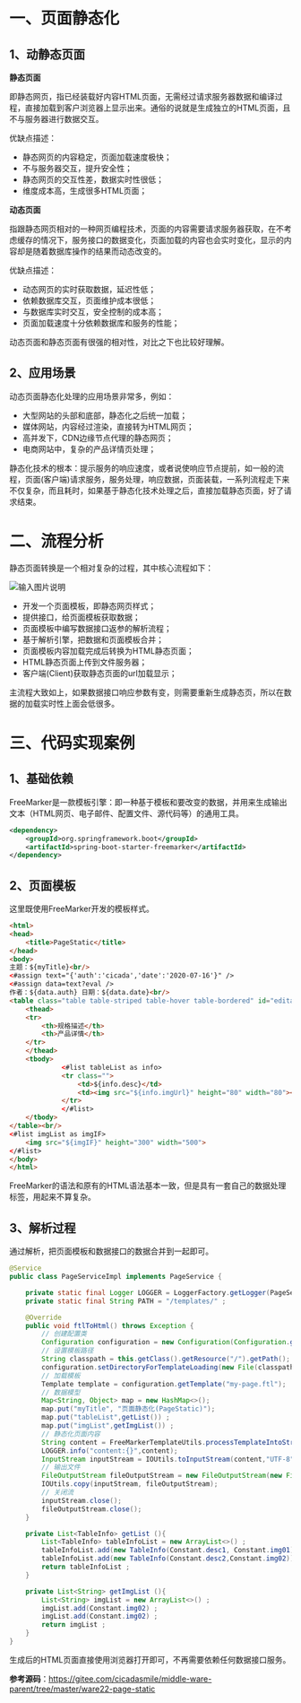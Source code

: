 # 一、页面静态化

## 1、动静态页面

**静态页面**

即静态网页，指已经装载好内容HTML页面，无需经过请求服务器数据和编译过程，直接加载到客户浏览器上显示出来。通俗的说就是生成独立的HTML页面，且不与服务器进行数据交互。

优缺点描述：

- 静态网页的内容稳定，页面加载速度极快；
- 不与服务器交互，提升安全性；
- 静态网页的交互性差，数据实时性很低；
- 维度成本高，生成很多HTML页面；

**动态页面**

指跟静态网页相对的一种网页编程技术，页面的内容需要请求服务器获取，在不考虑缓存的情况下，服务接口的数据变化，页面加载的内容也会实时变化，显示的内容却是随着数据库操作的结果而动态改变的。

优缺点描述：

- 动态网页的实时获取数据，延迟性低；
- 依赖数据库交互，页面维护成本很低；
- 与数据库实时交互，安全控制的成本高；
- 页面加载速度十分依赖数据库和服务的性能；

动态页面和静态页面有很强的相对性，对比之下也比较好理解。

## 2、应用场景

动态页面静态化处理的应用场景非常多，例如：

- 大型网站的头部和底部，静态化之后统一加载；
- 媒体网站，内容经过渲染，直接转为HTML网页；
- 高并发下，CDN边缘节点代理的静态网页；
- 电商网站中，复杂的产品详情页处理；

静态化技术的根本：提示服务的响应速度，或者说使响应节点提前，如一般的流程，页面(客户端)请求服务，服务处理，响应数据，页面装载，一系列流程走下来不仅复杂，而且耗时，如果基于静态化技术处理之后，直接加载静态页面，好了请求结束。

# 二、流程分析

静态页面转换是一个相对复杂的过程，其中核心流程如下：

![输入图片说明](https://images.gitee.com/uploads/images/2022/0130/152142_94303796_5064118.png "23-1.png")

- 开发一个页面模板，即静态网页样式；
- 提供接口，给页面模板获取数据；
- 页面模板中编写数据接口返参的解析流程；
- 基于解析引擎，把数据和页面模板合并；
- 页面模板内容加载完成后转换为HTML静态页面；
- HTML静态页面上传到文件服务器；
- 客户端(Client)获取静态页面的url加载显示；

主流程大致如上，如果数据接口响应参数有变，则需要重新生成静态页，所以在数据的加载实时性上面会低很多。

# 三、代码实现案例

## 1、基础依赖

FreeMarker是一款模板引擎：即一种基于模板和要改变的数据，并用来生成输出文本（HTML网页、电子邮件、配置文件、源代码等）的通用工具。

```xml
<dependency>
    <groupId>org.springframework.boot</groupId>
    <artifactId>spring-boot-starter-freemarker</artifactId>
</dependency>
```

## 2、页面模板

这里既使用FreeMarker开发的模板样式。

```html
<html>
<head>
    <title>PageStatic</title>
</head>
<body>
主题：${myTitle}<br/>
<#assign text="{'auth':'cicada','date':'2020-07-16'}" />
<#assign data=text?eval />
作者：${data.auth} 日期：${data.date}<br/>
<table class="table table-striped table-hover table-bordered" id="editable-sample">
    <thead>
    <tr>
        <th>规格描述</th>
        <th>产品详情</th>
    </tr>
    </thead>
    <tbody>
             <#list tableList as info>
             <tr class="">
                 <td>${info.desc}</td>
                 <td><img src="${info.imgUrl}" height="80" width="80"></td>
             </tr>
             </#list>
    </tbody>
</table><br/>
<#list imgList as imgIF>
    <img src="${imgIF}" height="300" width="500">
</#list>
</body>
</html>
```

FreeMarker的语法和原有的HTML语法基本一致，但是具有一套自己的数据处理标签，用起来不算复杂。

## 3、解析过程

通过解析，把页面模板和数据接口的数据合并到一起即可。

```java
@Service
public class PageServiceImpl implements PageService {

    private static final Logger LOGGER = LoggerFactory.getLogger(PageServiceImpl.class) ;
    private static final String PATH = "/templates/" ;

    @Override
    public void ftlToHtml() throws Exception {
        // 创建配置类
        Configuration configuration = new Configuration(Configuration.getVersion());
        // 设置模板路径
        String classpath = this.getClass().getResource("/").getPath();
        configuration.setDirectoryForTemplateLoading(new File(classpath + PATH));
        // 加载模板
        Template template = configuration.getTemplate("my-page.ftl");
        // 数据模型
        Map<String, Object> map = new HashMap<>();
        map.put("myTitle", "页面静态化(PageStatic)");
        map.put("tableList",getList()) ;
        map.put("imgList",getImgList()) ;
        // 静态化页面内容
        String content = FreeMarkerTemplateUtils.processTemplateIntoString(template, map);
        LOGGER.info("content:{}",content);
        InputStream inputStream = IOUtils.toInputStream(content,"UTF-8");
        // 输出文件
        FileOutputStream fileOutputStream = new FileOutputStream(new File("F:/page/newPage.html"));
        IOUtils.copy(inputStream, fileOutputStream);
        // 关闭流
        inputStream.close();
        fileOutputStream.close();
    }

    private List<TableInfo> getList (){
        List<TableInfo> tableInfoList = new ArrayList<>() ;
        tableInfoList.add(new TableInfo(Constant.desc1, Constant.img01));
        tableInfoList.add(new TableInfo(Constant.desc2,Constant.img02));
        return tableInfoList ;
    }

    private List<String> getImgList (){
        List<String> imgList = new ArrayList<>() ;
        imgList.add(Constant.img02) ;
        imgList.add(Constant.img02) ;
        return imgList ;
    }
}
```

生成后的HTML页面直接使用浏览器打开即可，不再需要依赖任何数据接口服务。

**参考源码**：https://gitee.com/cicadasmile/middle-ware-parent/tree/master/ware22-page-static